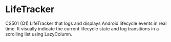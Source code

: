 # LifeTracker
CS501 (Q1) LifeTracker that logs and displays Android lifecycle events in real time. It visually indicate the current lifecycle state and log transitions in a scrolling list using LazyColumn.
